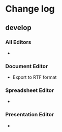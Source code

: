 # Change log
## develop
### All Editors
* 

### Document Editor
* Export to RTF format

### Spreadsheet Editor
* 

### Presentation Editor
* 
